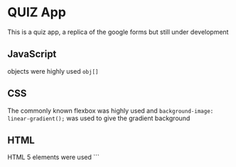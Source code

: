 # QUIZ App
This is a quiz app, a replica of the google forms but still under development
## JavaScript
objects were highly used ```obj[]```
## CSS
The commonly known flexbox was highly used and ```background-image: linear-gradient();``` was used to give the gradient background
## HTML
HTML 5 elements were used ```<main></main>
